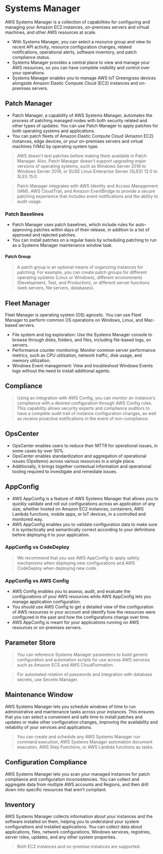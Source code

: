 # Systems Manager

AWS Systems Manager is a collection of capabilities for configuring and managing your Amazon EC2 instances, on-premises servers and virtual machines, and other AWS resources at scale.

- With Systems Manager, you can select a resource group and view its recent API activity, resource configuration changes, related notifications, operational alerts, software inventory, and patch compliance status. 
- Systems Manager provides a central place to view and manage your AWS resources, so you can have complete visibility and control over your operations.
- Systems Manager enables you to manage AWS IoT Greengrass devices alongside Amazon Elastic Compute Cloud (EC2) instances and on-premises servers. 

## Patch Manager

- Patch Manager, a capability of AWS Systems Manager, automates the process of patching managed nodes with both security related and other types of updates. You can use Patch Manager to apply patches for both operating systems and applications.
- You can patch fleets of Amazon Elastic Compute Cloud (Amazon EC2) instances, edge devices, or your on-premises servers and virtual machines (VMs) by operating system type. 

> AWS doesn't test patches before making them available in Patch Manager. Also, Patch Manager doesn't support upgrading major versions of operating systems, such as Windows Server 2016 to Windows Server 2019, or SUSE Linux Enterprise Server (SLES) 12.0 to SLES 15.0.

> Patch Manager integrates with AWS Identity and Access Management (IAM), AWS CloudTrail, and Amazon EventBridge to provide a secure patching experience that includes event notifications and the ability to audit usage.

### Patch Baselines

- Patch Manager uses patch baselines, which include rules for auto-approving patches within days of their release, in addition to a list of approved and rejected patches. 
- You can install patches on a regular basis by scheduling patching to run as a Systems Manager maintenance window task.

#### Patch Group

> A patch group is an optional means of organizing instances for patching. For example, you can create patch groups for different operating systems (Linux or Windows), different environments (Development, Test, and Production), or different server functions (web servers, file servers, databases). 

## Fleet Manager

Fleet Manager is operating system (OS) agnostic. You can use Fleet Manager to perform common OS operations on Windows, Linux, and Mac-based servers. 

- File system and log exploration: Use the Systems Manager console to browse through disks, folders, and files, including file-based logs, on servers. 
- Performance counter monitoring: Monitor common server performance metrics, such as CPU utilization, network traffic, disk usage, and memory utilization.
- Windows Event management: View and troubleshoot Windows Events logs without the need to install additional agents. 

## Compliance

> Using an integration with AWS Config, you can monitor an instance's compliance with a desired configuration through AWS Config rules. This capability allows security experts and compliance auditors to have a complete audit trail of instance configuration changes, as well as receive proactive notifications in the event of non-compliance.

## OpsCenter

- OpsCenter enables users to reduce their MTTR for operational issues, in some cases by over 50%.
- OpsCenter enables standardization and aggregation of operational issues (OpsItems) across various resources in a single place. 
- Additionally, it brings together contextual information and operational tooling required to investigate and remediate issues.

## AppConfig

- AWS AppConfig is a feature of AWS Systems Manager that allows you to quickly validate and roll out configurations across an application of any size, whether hosted on Amazon EC2 instances, containers, AWS Lambda functions, mobile apps, or IoT devices, in a controlled and monitored way.
- AWS AppConfig enables you to validate configuration data to make sure it is syntactically and semantically correct according to your definitions before deploying it to your application.

### AppConfig vs CodeDeploy

> We recommend that you use AWS AppConfig to apply safety mechanisms when deploying new configurations and AWS CodeDeploy when deploying new code.

### AppConfig vs AWS Config

- AWS Config enables you to assess, audit, and evaluate the configurations of your AWS resources while AWS AppConfig lets you manage application configuration.
- You should use AWS Config to get a detailed view of the configuration of AWS resources in your account and identify how the resources were configured in the past and how the configurations change over time.
- AWS AppConfig is meant for your applications running on AWS resources or on-premises servers.

## Parameter Store

> You can reference Systems Manager parameters to build generic configuration and automation scripts for use across AWS services such as Amazon ECS and AWS CloudFormation.

> For automated rotation of passwords and integration with database secrets, use Secrets Manager.

## Maintenance Window

AWS Systems Manager lets you schedule windows of time to run administrative and maintenance tasks across your instances. This ensures that you can select a convenient and safe time to install patches and updates or make other configuration changes, improving the availability and reliability of your services and applications.

> You can create and schedule any AWS Systems Manager run command execution, AWS Systems Manager automation document execution, AWS Step Functions, or AWS Lambda functions as tasks.

## Configuration Compliance

AWS Systems Manager lets you scan your managed instances for patch compliance and configuration inconsistencies. You can collect and aggregate data from multiple AWS accounts and Regions, and then drill down into specific resources that aren’t compliant. 

## Inventory

AWS Systems Manager collects information about your instances and the software installed on them, helping you to understand your system configurations and installed applications. You can collect data about applications, files, network configurations, Windows services, registries, server roles, updates, and any other system properties.

> Both EC2 instances and on-premise instances are supported.
